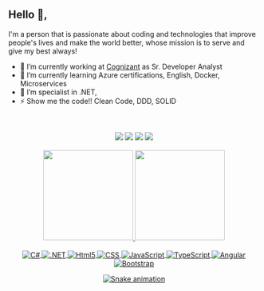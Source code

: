 ## Hello 👋,
I'm a person that is passionate about coding and technologies that improve people's lives and make the world better, whose mission is to serve and give my best always!

- 🔭 I’m currently working at [Cognizant](https://www.cognizant.com/) as Sr. Developer Analyst
- 🌱 I’m currently learning Azure certifications, English, Docker, Microservices
- :muscle: I’m specialist in .NET, 
- ⚡ Show me the code!! Clean Code, DDD, SOLID

<br>
<br>
<div  align="center"> 
  <a href="https://robsonlinharesdev.web.app/" target="_blank"><img src="https://img.shields.io/website?label=https://robsonlinharesdev.web.app&style=for-the-badge&url=https://robsonlinharesdev.web.app/" target="_blank"></a>
  <a href="https://www.linkedin.com/in/rlinhares/" target="_blank"><img src="https://img.shields.io/badge/linkedin-0077B5?style=for-the-badge&logo=linkedin&logoColor=white" target="_blank"></a>
   <a href = "mailto:robsonlinhares@gmail.com"><img src="https://img.shields.io/badge/Gmail-D14836?style=for-the-badge&logo=gmail&logoColor=white" target="_blank"></a>
 	<a href="https://web.whatsapp.com/send?phone=5513991397138" target="_blank"><img src="https://img.shields.io/badge/+55(13)991397138-25D366?style=for-the-badge&logo=whatsapp&logoColor=white" target="_blank"></a>  
</div>

<br>
<div align="center">
  <a href="https://github.com/robsonlinhares">
  <img height="180em" src="https://github-readme-stats.vercel.app/api?username=robsonlinhares&show_icons=true&theme=dracula&include_all_commits=true&count_private=true"/>
  <img height="180em" src="https://github-readme-stats.vercel.app/api/top-langs/?username=robsonlinhares&layout=compact&langs_count=7&theme=dracula"/>
</div>

<div style="display: inline_block" align="center"><br>
  <img align="center" alt="C#"src= "https://img.shields.io/badge/C%23-239120?style=for-the-badge&logo=c-sharp&logoColor=white" />  
  <img align="center" alt=".NET"src= "https://img.shields.io/badge/.NET-5C2D91?style=for-the-badge&logo=.net&logoColor=white" />  
  <img align="center" alt="Html5"src= "https://img.shields.io/badge/HTML5-E34F26?style=for-the-badge&logo=html5&logoColor=white" />  
  <img align="center" alt="CSS"src= "https://img.shields.io/badge/CSS-239120?&style=for-the-badge&logo=css3&logoColor=white" />
  <img align="center" alt="JavaScript"src= "https://img.shields.io/badge/JavaScript-F7DF1E?style=for-the-badge&logo=javascript&logoColor=black" />  
  <img align="center" alt="TypeScript"src= "https://img.shields.io/badge/TypeScript-007ACC?style=for-the-badge&logo=typescript&logoColor=white" />  
  <img align="center" alt="Angular"src= "https://img.shields.io/badge/Angular-DD0031?style=for-the-badge&logo=angular&logoColor=white" />  
  <img align="center" alt="Bootstrap"src= "https://img.shields.io/badge/Bootstrap-563D7C?style=for-the-badge&logo=bootstrap&logoColor=white" />    
  
  ![Snake animation](https://github.com/robsonlinhares/robsonlinhares/blob/output/github-contribution-grid-snake.svg)
</div>

